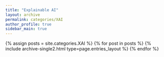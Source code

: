 ```yaml
---
title: "Explainable AI"
layout: archive
permalink: categories/XAI
author_profile: true
sidebar_main: true
---
```


{% assign posts = site.categories.XAI %}
{% for post in posts %} {% include archive-single2.html type=page.entries_layout %} {% endfor %}
